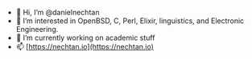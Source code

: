 - 👋 Hi, I’m @danielnechtan
- 👀 I’m interested in OpenBSD, C, Perl, Elixir, linguistics, and Electronic Engineering.
- 🌱 I’m currently working on academic stuff 
- 📫 [https://nechtan.io](https://nechtan.io)
